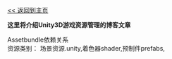 [<< 返回到主页](index.md)

**这里将介绍Unity3D游戏资源管理的博客文章**  

Assetbundle依赖关系   
资源类别： 场景资源.unity,着色器shader,预制件prefabs,  

